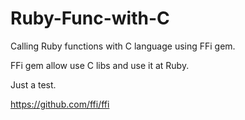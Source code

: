 # Ruby-Func-with-C
Calling Ruby functions with C language using FFi gem.

FFi gem allow use C libs and use it at Ruby.

Just a test.

https://github.com/ffi/ffi
